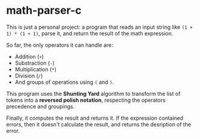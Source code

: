 # math-parser-c

This is just a personal project: a program that reads an input string like `(1 + 1) * (1 + 1)`, parse it, and return the result of the math expression.

So far, the only operators it can handle are:

- Addition (`+`)
- Substraction (`-`)
- Multiplication (`*`)
- Division (`/`)
- And groups of operations using `(` and `)`.

This program uses the **Shunting Yard** algorithm to transform the list of tokens into a **reversed polish notation**, respecting the operators precedence and groupings.

Finally, it computes the result and returns it. If the expression contained errors, then it doesn't calculate the result, and returns the desription of the error.
